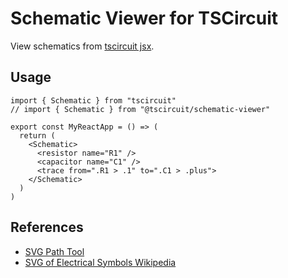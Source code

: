 # Schematic Viewer for TSCircuit

View schematics from [tscircuit jsx](https://tscircuit.com).

## Usage

```tsx
import { Schematic } from "tscircuit"
// import { Schematic } from "@tscircuit/schematic-viewer"

export const MyReactApp = () => (
  return (
    <Schematic>
      <resistor name="R1" />
      <capacitor name="C1" />
      <trace from=".R1 > .1" to=".C1 > .plus">
    </Schematic>
  )
)

```

## References

- [SVG Path Tool](https://yqnn.github.io/svg-path-editor/)
- [SVG of Electrical Symbols Wikipedia](https://commons.wikimedia.org/wiki/File:Electrical_symbols_library.svg)
